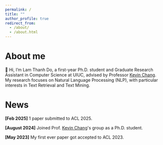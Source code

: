 ```yaml
---
permalink: /
title: ""
author_profile: true
redirect_from: 
  - /about/
  - /about.html
---
```


# About me
👋 Hi, I’m Lam Thanh Do, a first-year Ph.D. student and Graduate Research Assistant in Computer Science at UIUC, advised by Professor [Kevin Chang](https://siebelschool.illinois.edu/about/people/faculty/kcchang). My research focuses on Natural Language Processing (NLP), with particular interests in Text Retrieval and Text Mining.


# News
**[Feb 2025]** 1 paper submitted to ACL 2025.

**[August 2024]** Joined Prof. [Kevin Chang](https://siebelschool.illinois.edu/about/people/faculty/kcchang)'s group as a Ph.D. student.

**[May 2023]** My first ever paper got accepted to ACL 2023.
